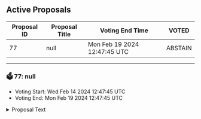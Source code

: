 ## Active Proposals

| Proposal ID | Proposal Title | Voting End Time | VOTED |
|-------------|----------------|-----------------|-------|
| 77 | null | Mon Feb 19 2024 12:47:45 UTC | ABSTAIN |

---

### 🗳 77: null
- Voting Start: Wed Feb 14 2024 12:47:45 UTC
- Voting End: Mon Feb 19 2024 12:47:45 UTC

<details>
<summary>Proposal Text</summary>
 
null
</details>
